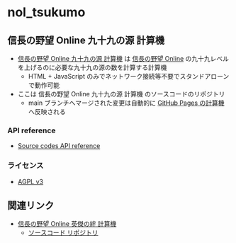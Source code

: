 # nol_tsukumo

## 信長の野望 Online 九十九の源 計算機

- [信長の野望 Online 九十九の源 計算機](https://minorusekine.github.io/nol_tsukumo/) は [信長の野望 Online](https://www.gamecity.ne.jp/nol/) の九十九レベルを上げるのに必要な九十九の源の数を計算する計算機
  - HTML + JavaScript のみでネットワーク接続等不要でスタンドアローンで動作可能
- ここは 信長の野望 Online 九十九の源 計算機 のソースコードのリポジトリ
  - main ブランチへマージされた変更は自動的に [GitHub Pages の計算機](https://minorusekine.github.io/nol_tsukumo/)
へ反映される

### API reference

- [Source codes API reference](https://minorusekine.github.io/nol_tsukumo/doc/)

### ライセンス

- [AGPL v3](LICENSE)

## 関連リンク

- [信長の野望 Online 英傑の絆 計算機](https://minorusekine.github.io/nol_hero_bond/)
   - [ソースコード リポジトリ](https://github.com/MinoruSekine/nol_hero_bond)
